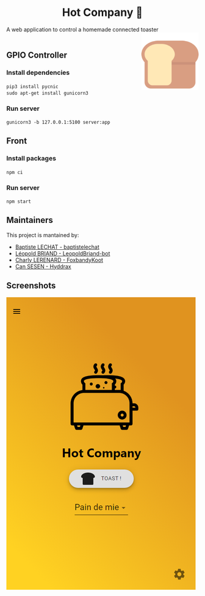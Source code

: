 <h1 align="center">Hot Company 🍞</h1>
A web application to control a homemade connected toaster  

<img src="./Screnshot/logo.png" height="150" align="right">

<br/>
<br/>

## GPIO Controller

### Install dependencies
`pip3 install pycnic`  
`sudo apt-get install gunicorn3`

### Run server

`gunicorn3 -b 127.0.0.1:5100 server:app`
## Front

### Install packages
`npm ci`

### Run server

`npm start`

## Maintainers
This project is mantained by:
* [Baptiste LECHAT - baptistelechat](https://github.com/baptistelechat)
* [Léopold BRIAND - LeopoldBriand-bot](https://github.com/LeopoldBriand-bot)
* [Charly LERENARD - FoxbandyKoot](https://github.com/FoxBandyKoot)
* [Can SESEN - Hyddrax](https://github.com/Hyddrax)

## Screenshots

![screenshot](./Screenshot/../Screnshot/Capture.png)
